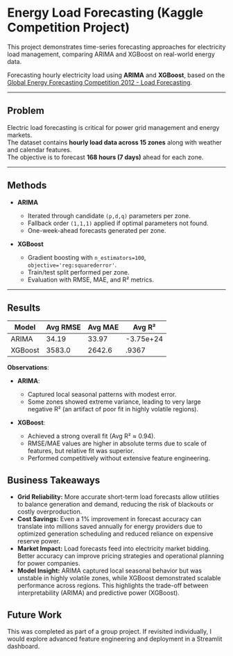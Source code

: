 # Energy Load Forecasting (Kaggle Competition Project)

This project demonstrates time-series forecasting approaches for electricity load management, 
comparing ARIMA and XGBoost on real-world energy data.

Forecasting hourly electricity load using **ARIMA** and **XGBoost**, based on the 
[Global Energy Forecasting Competition 2012 - Load Forecasting](https://www.kaggle.com/competitions/global-energy-forecasting-competition-2012-load-forecasting).

---

## Problem
Electric load forecasting is critical for power grid management and energy markets.  
The dataset contains **hourly load data across 15 zones** along with weather and calendar features.  
The objective is to forecast **168 hours (7 days)** ahead for each zone.

---

## Methods
- **ARIMA**
  - Iterated through candidate `(p,d,q)` parameters per zone.  
  - Fallback order `(1,1,1)` applied if optimal parameters not found.  
  - One-week-ahead forecasts generated per zone.  

- **XGBoost**
  - Gradient boosting with `n_estimators=100`, `objective='reg:squarederror'`.  
  - Train/test split performed per zone.  
  - Evaluation with RMSE, MAE, and R² metrics.  

---

## Results

| Model   | Avg RMSE | Avg MAE | Avg R²   |
|---------|----------|---------|----------|
| ARIMA   | 34.19    | 33.97   |-3.75e+24 |
| XGBoost | 3583.0   | 2642.6  | .9367    |

**Observations**:
- **ARIMA**:  
  - Captured local seasonal patterns with modest error.  
  - Some zones showed extreme variance, leading to very large negative R² (an artifact of poor fit in highly volatile regions).  

- **XGBoost**:  
  - Achieved a strong overall fit (Avg R² ≈ 0.94).  
  - RMSE/MAE values are higher in absolute terms due to scale of features, but relative fit was superior.  
  - Performed competitively without extensive feature engineering.
 
## Business Takeaways

- **Grid Reliability:** More accurate short-term load forecasts allow utilities to balance generation and demand, reducing the risk of blackouts or costly overproduction.  
- **Cost Savings:** Even a 1% improvement in forecast accuracy can translate into millions saved annually for energy providers due to optimized generation scheduling and reduced reliance on expensive reserve power.  
- **Market Impact:** Load forecasts feed into electricity market bidding. Better accuracy can improve pricing strategies and operational planning for power companies.  
- **Model Insight:** ARIMA captured local seasonal behavior but was unstable in highly volatile zones, while XGBoost demonstrated scalable performance across regions. This highlights the trade-off between interpretability (ARIMA) and predictive power (XGBoost).

## Future Work
This was completed as part of a group project. If revisited individually, I would explore advanced feature engineering and deployment in a Streamlit dashboard.
